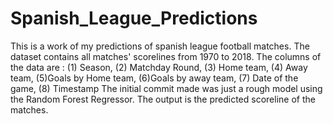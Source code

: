 # Spanish_League_Predictions
This is a work of my predictions of spanish league football matches. The dataset contains all matches' scorelines from 1970 to 2018.
The columns of the data are : (1) Season, (2) Matchday Round, (3) Home team, (4) Away team, (5)Goals by Home team, (6)Goals by away team, (7) Date of the game, (8) Timestamp
The initial commit made was just a rough model using the Random Forest Regressor.
The output is the predicted scoreline of the matches.
